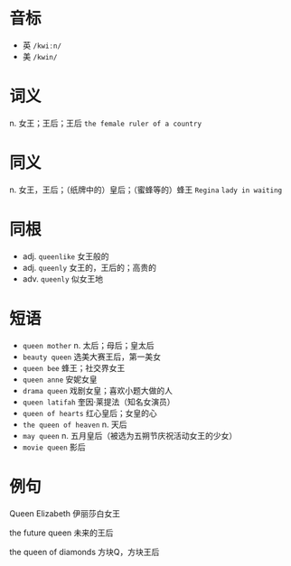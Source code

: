 # 音标

- 英 `/kwiːn/`
- 美 `/kwin/`

# 词义

n. 女王；王后；王后
`the female ruler of a country`

# 同义

n. 女王，王后；（纸牌中的）皇后；（蜜蜂等的）蜂王
`Regina` `lady in waiting`

# 同根

- adj. `queenlike` 女王般的
- adj. `queenly` 女王的，王后的；高贵的
- adv. `queenly` 似女王地

# 短语

- `queen mother` n. 太后；母后；皇太后
- `beauty queen` 选美大赛王后，第一美女
- `queen bee` 蜂王；社交界女王
- `queen anne` 安妮女皇
- `drama queen` 戏剧女皇；喜欢小题大做的人
- `queen latifah` 奎因·莱提法（知名女演员）
- `queen of hearts` 红心皇后；女皇的心
- `the queen of heaven` n. 天后
- `may queen` n. 五月皇后（被选为五朔节庆祝活动女王的少女）
- `movie queen` 影后

# 例句

Queen Elizabeth
伊丽莎白女王

the future queen
未来的王后

the queen of diamonds
方块Q，方块王后


